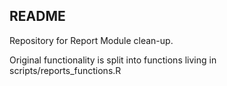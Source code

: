 ## README

Repository for Report Module clean-up. 

Original functionality is split into functions living in scripts/reports_functions.R
